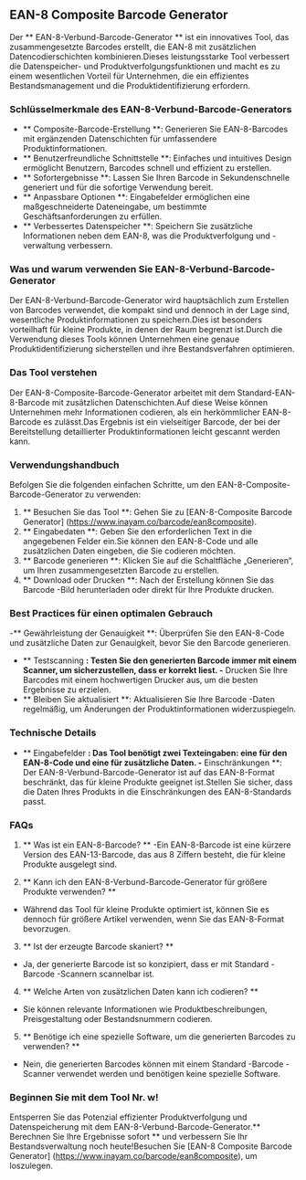 ## EAN-8 Composite Barcode Generator

Der ** EAN-8-Verbund-Barcode-Generator ** ist ein innovatives Tool, das zusammengesetzte Barcodes erstellt, die EAN-8 mit zusätzlichen Datencodierschichten kombinieren.Dieses leistungsstarke Tool verbessert die Datenspeicher- und Produktverfolgungsfunktionen und macht es zu einem wesentlichen Vorteil für Unternehmen, die ein effizientes Bestandsmanagement und die Produktidentifizierung erfordern.

### Schlüsselmerkmale des EAN-8-Verbund-Barcode-Generators

- ** Composite-Barcode-Erstellung **: Generieren Sie EAN-8-Barcodes mit ergänzenden Datenschichten für umfassendere Produktinformationen.
- ** Benutzerfreundliche Schnittstelle **: Einfaches und intuitives Design ermöglicht Benutzern, Barcodes schnell und effizient zu erstellen.
- ** Sofortergebnisse **: Lassen Sie Ihren Barcode in Sekundenschnelle generiert und für die sofortige Verwendung bereit.
- ** Anpassbare Optionen **: Eingabefelder ermöglichen eine maßgeschneiderte Dateneingabe, um bestimmte Geschäftsanforderungen zu erfüllen.
- ** Verbessertes Datenspeicher **: Speichern Sie zusätzliche Informationen neben dem EAN-8, was die Produktverfolgung und -verwaltung verbessern.

### Was und warum verwenden Sie EAN-8-Verbund-Barcode-Generator

Der EAN-8-Verbund-Barcode-Generator wird hauptsächlich zum Erstellen von Barcodes verwendet, die kompakt sind und dennoch in der Lage sind, wesentliche Produktinformationen zu speichern.Dies ist besonders vorteilhaft für kleine Produkte, in denen der Raum begrenzt ist.Durch die Verwendung dieses Tools können Unternehmen eine genaue Produktidentifizierung sicherstellen und ihre Bestandsverfahren optimieren.

### Das Tool verstehen

Der EAN-8-Composite-Barcode-Generator arbeitet mit dem Standard-EAN-8-Barcode mit zusätzlichen Datenschichten.Auf diese Weise können Unternehmen mehr Informationen codieren, als ein herkömmlicher EAN-8-Barcode es zulässt.Das Ergebnis ist ein vielseitiger Barcode, der bei der Bereitstellung detaillierter Produktinformationen leicht gescannt werden kann.

### Verwendungshandbuch

Befolgen Sie die folgenden einfachen Schritte, um den EAN-8-Composite-Barcode-Generator zu verwenden:

1. ** Besuchen Sie das Tool **: Gehen Sie zu [EAN-8-Composite Barcode Generator] (https://www.inayam.co/barcode/ean8composite).
2. ** Eingabedaten **: Geben Sie den erforderlichen Text in die angegebenen Felder ein.Sie können den EAN-8-Code und alle zusätzlichen Daten eingeben, die Sie codieren möchten.
3. ** Barcode generieren **: Klicken Sie auf die Schaltfläche „Generieren“, um Ihren zusammengesetzten Barcode zu erstellen.
4. ** Download oder Drucken **: Nach der Erstellung können Sie das Barcode -Bild herunterladen oder direkt für Ihre Produkte drucken.

### Best Practices für einen optimalen Gebrauch

-** Gewährleistung der Genauigkeit **: Überprüfen Sie den EAN-8-Code und zusätzliche Daten zur Genauigkeit, bevor Sie den Barcode generieren.
- ** Testscanning **: Testen Sie den generierten Barcode immer mit einem Scanner, um sicherzustellen, dass er korrekt liest.
-** Drucken Sie Ihre Barcodes mit einem hochwertigen Drucker aus, um die besten Ergebnisse zu erzielen.
- ** Bleiben Sie aktualisiert **: Aktualisieren Sie Ihre Barcode -Daten regelmäßig, um Änderungen der Produktinformationen widerzuspiegeln.

### Technische Details

- ** Eingabefelder **: Das Tool benötigt zwei Texteingaben: eine für den EAN-8-Code und eine für zusätzliche Daten.
-** Einschränkungen **: Der EAN-8-Verbund-Barcode-Generator ist auf das EAN-8-Format beschränkt, das für kleine Produkte geeignet ist.Stellen Sie sicher, dass die Daten Ihres Produkts in die Einschränkungen des EAN-8-Standards passt.

### FAQs

1. ** Was ist ein EAN-8-Barcode? **
-Ein EAN-8-Barcode ist eine kürzere Version des EAN-13-Barcode, das aus 8 Ziffern besteht, die für kleine Produkte ausgelegt sind.

2. ** Kann ich den EAN-8-Verbund-Barcode-Generator für größere Produkte verwenden? **
- Während das Tool für kleine Produkte optimiert ist, können Sie es dennoch für größere Artikel verwenden, wenn Sie das EAN-8-Format bevorzugen.

3. ** Ist der erzeugte Barcode skaniert? **
- Ja, der generierte Barcode ist so konzipiert, dass er mit Standard -Barcode -Scannern scannelbar ist.

4. ** Welche Arten von zusätzlichen Daten kann ich codieren? **
- Sie können relevante Informationen wie Produktbeschreibungen, Preisgestaltung oder Bestandsnummern codieren.

5. ** Benötige ich eine spezielle Software, um die generierten Barcodes zu verwenden? **
- Nein, die generierten Barcodes können mit einem Standard -Barcode -Scanner verwendet werden und benötigen keine spezielle Software.

### Beginnen Sie mit dem Tool Nr. w!

Entsperren Sie das Potenzial effizienter Produktverfolgung und Datenspeicherung mit dem EAN-8-Verbund-Barcode-Generator.** Berechnen Sie Ihre Ergebnisse sofort ** und verbessern Sie Ihr Bestandsverwaltung noch heute!Besuchen Sie [EAN-8 Composite Barcode Generator] (https://www.inayam.co/barcode/ean8composite), um loszulegen.